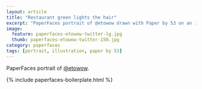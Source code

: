 ```yaml
---
layout: article
title: "Restaurant green lights the hair"
excerpt: "PaperFaces portrait of @etowow drawn with Paper by 53 on an iPad."
image: 
  feature: paperfaces-etowow-twitter-lg.jpg
  thumb: paperfaces-etowow-twitter-150.jpg
category: paperfaces
tags: [portrait, illustration, paper by 53]
---
```


PaperFaces portrait of [@etowow](http://twitter.com/etowow).

{% include paperfaces-boilerplate.html %}
